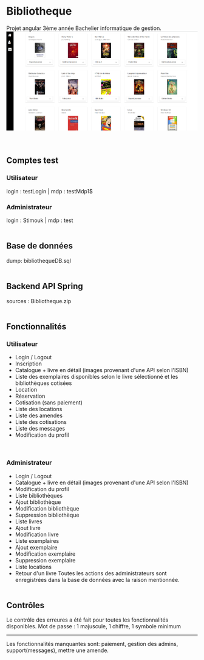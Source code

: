 # Bibliotheque
Projet angular 3ème année Bachelier informatique de gestion.
![alt text](https://github.com/bPraet/AngularBiblio/blob/master/accueil.png?raw=true)
<br><br><br>
## Comptes test
### Utilisateur
login : testLogin | mdp : testMdp1$
<br>
### Administrateur
login : Stimouk | mdp : test
<br><br>
## Base de données
dump: bibliothequeDB.sql
<br><br>
## Backend API Spring
sources : Bibliotheque.zip
<br><br>
## Fonctionnalités
### Utilisateur
- Login / Logout
- Inscription
- Catalogue + livre en détail (images provenant d'une API selon l'ISBN)
- Liste des exemplaires disponibles selon le livre sélectionné et les bibliothèques cotisées
- Location
- Réservation
- Cotisation (sans paiement)
- Liste des locations
- Liste des amendes
- Liste des cotisations
- Liste des messages
- Modification du profil
<br>

### Administrateur
- Login / Logout
- Catalogue + livre en détail (images provenant d'une API selon l'ISBN)
- Modification du profil
- Liste bibliothèques
- Ajout bibliothèque
- Modification bibliothèque
- Suppression bibliothèque
- Liste livres
- Ajout livre
- Modification livre
- Liste exemplaires
- Ajout exemplaire
- Modification exemplaire
- Suppression exemplaire
- Liste locations
- Retour d'un livre
Toutes les actions des administrateurs sont enregistrées dans la base de données avec la raison mentionnée.
<br><br>
## Contrôles
Le contrôle des erreures a été fait pour toutes les fonctionnalités disponibles.
Mot de passe : 1 majuscule, 1 chiffre, 1 symbole minimum

------------------------------
Les fonctionnalités manquantes sont: paiement, gestion des admins, support(messages), mettre une amende.
